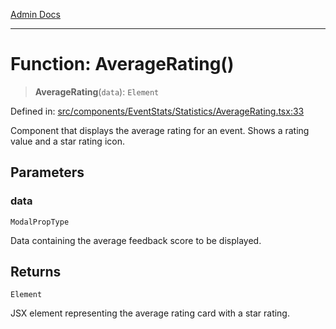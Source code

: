 [Admin Docs](/)

***

# Function: AverageRating()

> **AverageRating**(`data`): `Element`

Defined in: [src/components/EventStats/Statistics/AverageRating.tsx:33](https://github.com/syedali237/talawa-admin/blob/dd4a08e622d0fa38bcf9758a530e8cdf917dbac8/src/components/EventStats/Statistics/AverageRating.tsx#L33)

Component that displays the average rating for an event.
Shows a rating value and a star rating icon.

## Parameters

### data

`ModalPropType`

Data containing the average feedback score to be displayed.

## Returns

`Element`

JSX element representing the average rating card with a star rating.
